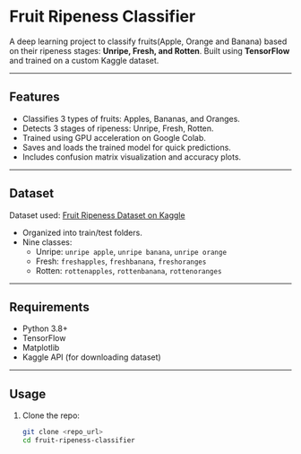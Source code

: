 # Fruit Ripeness Classifier

A deep learning project to classify fruits(Apple, Orange and Banana) based on their ripeness stages: **Unripe, Fresh, and Rotten**. Built using **TensorFlow** and trained on a custom Kaggle dataset.

---

##  Features

- Classifies 3 types of fruits: Apples, Bananas, and Oranges.
- Detects 3 stages of ripeness: Unripe, Fresh, Rotten.
- Trained using GPU acceleration on Google Colab.
- Saves and loads the trained model for quick predictions.
- Includes confusion matrix visualization and accuracy plots.

---

##  Dataset

Dataset used: [Fruit Ripeness Dataset on Kaggle](https://www.kaggle.com/datasets/leftin/fruit-ripeness-unripe-ripe-and-rotten)  
- Organized into train/test folders.
- Nine classes:
  - Unripe: `unripe apple`, `unripe banana`, `unripe orange`
  - Fresh: `freshapples`, `freshbanana`, `freshoranges`
  - Rotten: `rottenapples`, `rottenbanana`, `rottenoranges`

---

##  Requirements

- Python 3.8+
- TensorFlow
- Matplotlib
- Kaggle API (for downloading dataset)

---

##  Usage

1. Clone the repo:
   ```bash
   git clone <repo_url>
   cd fruit-ripeness-classifier
   
